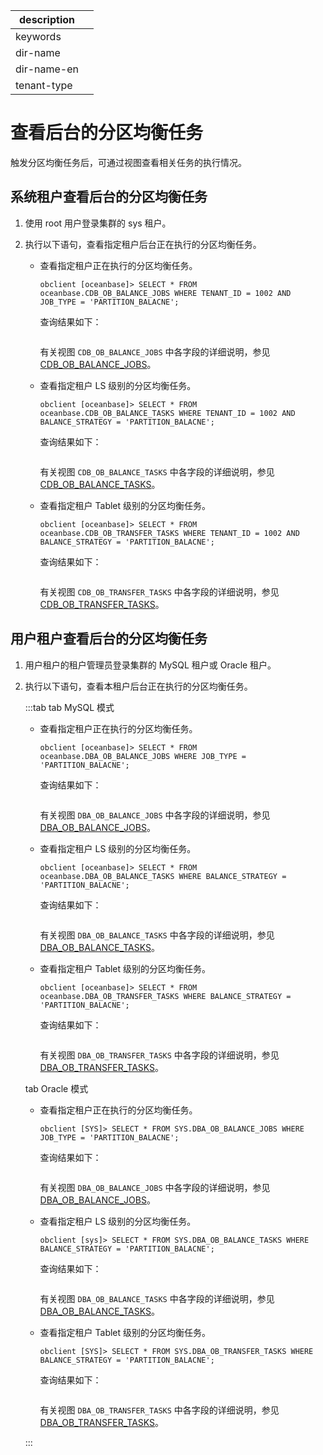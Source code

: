 |description||
|---|---|
|keywords||
|dir-name||
|dir-name-en||
|tenant-type||

# 查看后台的分区均衡任务

触发分区均衡任务后，可通过视图查看相关任务的执行情况。

## 系统租户查看后台的分区均衡任务

1. 使用 root 用户登录集群的 sys 租户。

2. 执行以下语句，查看指定租户后台正在执行的分区均衡任务。

   * 查看指定租户正在执行的分区均衡任务。

     ```shell
     obclient [oceanbase]> SELECT * FROM oceanbase.CDB_OB_BALANCE_JOBS WHERE TENANT_ID = 1002 AND JOB_TYPE = 'PARTITION_BALACNE';
     ```

     查询结果如下：

     ```shell
     ```

     有关视图 `CDB_OB_BALANCE_JOBS` 中各字段的详细说明，参见 [CDB_OB_BALANCE_JOBS]()。

   * 查看指定租户 LS 级别的分区均衡任务。

     ```shell
     obclient [oceanbase]> SELECT * FROM oceanbase.CDB_OB_BALANCE_TASKS WHERE TENANT_ID = 1002 AND BALANCE_STRATEGY = 'PARTITION_BALACNE';
     ```

     查询结果如下：

     ```shell
     ```

     有关视图 `CDB_OB_BALANCE_TASKS` 中各字段的详细说明，参见 [CDB_OB_BALANCE_TASKS]()。

   * 查看指定租户 Tablet 级别的分区均衡任务。

     ```shell
     obclient [oceanbase]> SELECT * FROM oceanbase.CDB_OB_TRANSFER_TASKS WHERE TENANT_ID = 1002 AND BALANCE_STRATEGY = 'PARTITION_BALACNE';
     ```


     查询结果如下：

     ```shell
     ```

     有关视图 `CDB_OB_TRANSFER_TASKS` 中各字段的详细说明，参见 [CDB_OB_TRANSFER_TASKS]()。

## 用户租户查看后台的分区均衡任务

1. 用户租户的租户管理员登录集群的 MySQL 租户或 Oracle 租户。

2. 执行以下语句，查看本租户后台正在执行的分区均衡任务。

   :::tab
   tab MySQL 模式

   * 查看指定租户正在执行的分区均衡任务。

     ```shell
     obclient [oceanbase]> SELECT * FROM oceanbase.DBA_OB_BALANCE_JOBS WHERE JOB_TYPE = 'PARTITION_BALACNE';
     ```

     查询结果如下：

     ```shell
     ```

     有关视图 `DBA_OB_BALANCE_JOBS` 中各字段的详细说明，参见 [DBA_OB_BALANCE_JOBS]()。

   * 查看指定租户 LS 级别的分区均衡任务。

     ```shell
     obclient [oceanbase]> SELECT * FROM oceanbase.DBA_OB_BALANCE_TASKS WHERE BALANCE_STRATEGY = 'PARTITION_BALACNE';
     ```

     查询结果如下：

     ```shell
     ```

     有关视图 `DBA_OB_BALANCE_TASKS` 中各字段的详细说明，参见 [DBA_OB_BALANCE_TASKS]()。

   * 查看指定租户 Tablet 级别的分区均衡任务。

     ```shell
     obclient [oceanbase]> SELECT * FROM oceanbase.DBA_OB_TRANSFER_TASKS WHERE BALANCE_STRATEGY = 'PARTITION_BALACNE';
     ```


     查询结果如下：

     ```shell
     ```

     有关视图 `DBA_OB_TRANSFER_TASKS` 中各字段的详细说明，参见 [DBA_OB_TRANSFER_TASKS]()。

   tab Oracle 模式

   * 查看指定租户正在执行的分区均衡任务。

     ```shell
     obclient [SYS]> SELECT * FROM SYS.DBA_OB_BALANCE_JOBS WHERE JOB_TYPE = 'PARTITION_BALACNE';
     ```

     查询结果如下：

     ```shell
     ```

     有关视图 `DBA_OB_BALANCE_JOBS` 中各字段的详细说明，参见 [DBA_OB_BALANCE_JOBS]()。

   * 查看指定租户 LS 级别的分区均衡任务。

     ```shell
     obclient [sys]> SELECT * FROM SYS.DBA_OB_BALANCE_TASKS WHERE BALANCE_STRATEGY = 'PARTITION_BALACNE';
     ```

     查询结果如下：

     ```shell
     ```

     有关视图 `DBA_OB_BALANCE_TASKS` 中各字段的详细说明，参见 [DBA_OB_BALANCE_TASKS]()。

   * 查看指定租户 Tablet 级别的分区均衡任务。

     ```shell
     obclient [SYS]> SELECT * FROM SYS.DBA_OB_TRANSFER_TASKS WHERE BALANCE_STRATEGY = 'PARTITION_BALACNE';
     ```


     查询结果如下：

     ```shell
     ```

     有关视图 `DBA_OB_TRANSFER_TASKS` 中各字段的详细说明，参见 [DBA_OB_TRANSFER_TASKS]()。

   :::

